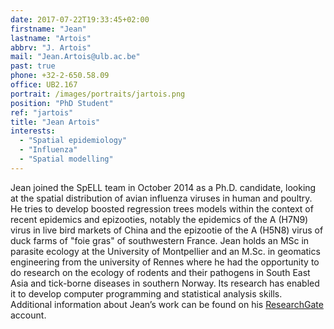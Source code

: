 ```yaml
---
date: 2017-07-22T19:33:45+02:00
firstname: "Jean"
lastname: "Artois"
abbrv: "J. Artois"
mail: "Jean.Artois@ulb.ac.be"
past: true
phone: +32-2-650.58.09
office: UB2.167
portrait: /images/portraits/jartois.png
position: "PhD Student"
ref: "jartois"
title: "Jean Artois"
interests:
  - "Spatial epidemiology"
  - "Influenza"
  - "Spatial modelling"
---
```


Jean joined the SpELL team in October 2014 as a Ph.D. candidate, looking at the spatial distribution of avian influenza viruses in human and poultry. He tries to develop boosted regression trees models within the context of recent epidemics and epizooties, notably the epidemics of the A (H7N9) virus in live bird markets of China and the epizootie of the A (H5N8) virus of duck farms of "foie gras" of southwestern France. Jean holds an MSc in parasite ecology at the University of Montpellier and an M.Sc. in geomatics engineering from the university of Rennes where he had the opportunity to do research on the ecology of rodents and their pathogens in South East Asia and tick-borne diseases in southern Norway. Its research has enabled it to develop computer programming and statistical analysis skills. Additional information about Jean’s work can be found on his [ResearchGate](https://www.researchgate.net/profile/Jean_Artois) account.
